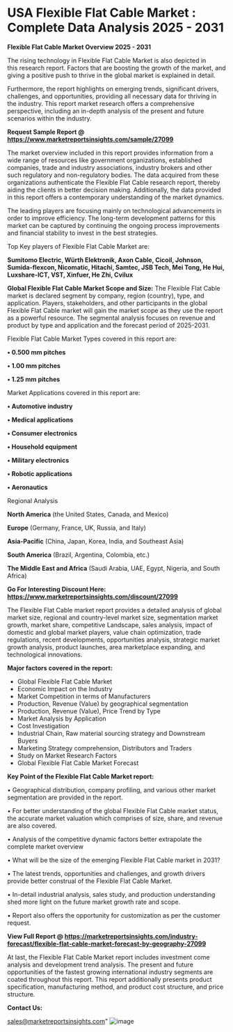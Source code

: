   # USA Flexible Flat Cable Market : Complete Data Analysis 2025 - 2031

<Strong> Flexible Flat Cable Market Overview 2025 - 2031</strong>

The rising technology in Flexible Flat Cable Market is also depicted in this research report. Factors that are boosting the growth of the market, and giving a positive push to thrive in the global market is explained in detail.

Furthermore, the report highlights on emerging trends, significant drivers, challenges, and opportunities, providing all necessary data for thriving in the industry. This report market research offers a comprehensive perspective, including an in-depth analysis of the present and future scenarios within the industry.

<strong>Request Sample Report @ <a href=https://www.marketreportsinsights.com/sample/27099>https://www.marketreportsinsights.com/sample/27099</a></strong>

The market overview included in this report provides information from a wide range of resources like government organizations, established companies, trade and industry associations, industry brokers and other such regulatory and non-regulatory bodies. The data acquired from these organizations authenticate the Flexible Flat Cable research report, thereby aiding the clients in better decision making. Additionally, the data provided in this report offers a contemporary understanding of the market dynamics.

The leading players are focusing mainly on technological advancements in order to improve efficiency. The long-term development patterns for this market can be captured by continuing the ongoing process improvements and financial stability to invest in the best strategies.

Top Key players of Flexible Flat Cable Market are:

<strong>Sumitomo Electric, Würth Elektronik, Axon Cable, Cicoil, Johnson, Sumida-flexcon, Nicomatic, Hitachi, Samtec, JSB Tech, Mei Tong, He Hui, Luxshare-ICT, VST, Xinfuer, He Zhi, Cvilux</strong>

<strong><b>Global Flexible Flat Cable Market Scope and Size:</b></strong>
The Flexible Flat Cable market is declared segment by company, region (country), type, and application. Players, stakeholders, and other participants in the global Flexible Flat Cable market will gain the market scope as they use the report as a powerful resource. The segmental analysis focuses on revenue and product by type and application and the forecast period of 2025-2031.

Flexible Flat Cable Market Types covered in this report are:

<strong>• 0.500 mm pitches

• 1.00 mm pitches

• 1.25 mm pitches</strong>

Market Applications covered in this report are:

<strong>• Automotive industry

• Medical applications

• Consumer electronics

• Household equipment

• Military electronics

• Robotic applications

• Aeronautics</strong> 

Regional Analysis

<strong>North America</strong> (the United States, Canada, and Mexico)

<strong>Europe</strong> (Germany, France, UK, Russia, and Italy)

<strong>Asia-Pacific</strong> (China, Japan, Korea, India, and Southeast Asia)

<strong>South America</strong> (Brazil, Argentina, Colombia, etc.)

<strong>The Middle East and Africa</strong> (Saudi Arabia, UAE, Egypt, Nigeria, and South Africa)

<strong>Go For Interesting Discount Here: <a href=https://www.marketreportsinsights.com/discount/27099>https://www.marketreportsinsights.com/discount/27099</a></strong>

The Flexible Flat Cable market report provides a detailed analysis of global market size, regional and country-level market size, segmentation market growth, market share, competitive Landscape, sales analysis, impact of domestic and global market players, value chain optimization, trade regulations, recent developments, opportunities analysis, strategic market growth analysis, product launches, area marketplace expanding, and technological innovations.

<strong><b>Major factors covered in the report:</b></strong>
<ul>
  <li>Global Flexible Flat Cable Market </li>
  <li>Economic Impact on the Industry</li>
  <li>Market Competition in terms of Manufacturers</li>
  <li>Production, Revenue (Value) by geographical segmentation</li>
  <li>Production, Revenue (Value), Price Trend by Type</li>
  <li>Market Analysis by Application</li>
  <li>Cost Investigation</li>
  <li>Industrial Chain, Raw material sourcing strategy and Downstream Buyers</li>
  <li>Marketing Strategy comprehension, Distributors and Traders</li>
  <li>Study on Market Research Factors</li>
  <li>Global Flexible Flat Cable Market Forecast</li>
</ul>

<strong><b>Key Point of the Flexible Flat Cable Market report:</b></strong>

• Geographical distribution, company profiling, and various other market segmentation are provided in the report.

• For better understanding of the global Flexible Flat Cable market status, the accurate market valuation which comprises of size, share, and revenue are also covered.

• Analysis of the competitive dynamic factors better extrapolate the complete market overview

• What will be the size of the emerging Flexible Flat Cable market in 2031?

• The latest trends, opportunities and challenges, and growth drivers provide better construal of the Flexible Flat Cable Market.

• In-detail industrial analysis, sales study, and production understanding shed more light on the future market growth rate and scope.

• Report also offers the opportunity for customization as per the customer request.

<strong><b>View Full Report @ <a href=https://marketreportsinsights.com/industry-forecast/flexible-flat-cable-market-forecast-by-geography-27099>https://marketreportsinsights.com/industry-forecast/flexible-flat-cable-market-forecast-by-geography-27099</a></b></strong>


At last, the Flexible Flat Cable Market report includes investment come analysis and development trend analysis. The present and future opportunities of the fastest growing international industry segments are coated throughout this report. This report additionally presents product specification, manufacturing method, and product cost structure, and price structure.

<strong>Contact Us:</strong>

sales@marketreportsinsights.com"
![image](https://github.com/user-attachments/assets/cdb529d7-d178-4133-b7d3-44bb1251bd6d)

